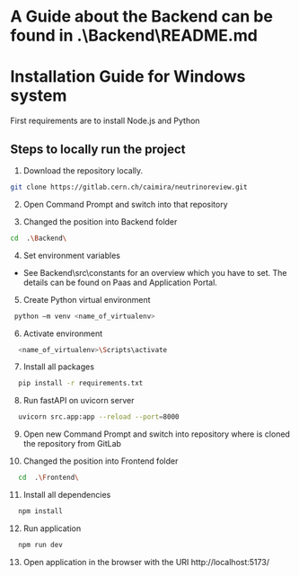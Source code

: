 # A Guide about the Backend can be found  in .\Backend\README.md

# Installation Guide for Windows system 

First requirements are to install Node.js and Python

## Steps to locally run the project

1. Download the repository locally.

```bash
git clone https://gitlab.cern.ch/caimira/neutrinoreview.git
```

2. Open Command Prompt and switch into that repository 

3. Changed the position into Backend folder

```bash
cd  .\Backend\ 
```

4. Set environment variables

- See Backend\src\constants for an overview which you have to set. The details can be found on Paas and Application Portal.

5. Create Python virtual environment

```bash
 python –m venv <name_of_virtualenv>
```

6. Activate environment

```bash
  <name_of_virtualenv>\Scripts\activate
```

7. Install all packages

```bash
  pip install -r requirements.txt
```

8. Run fastAPI on uvicorn server

```bash
  uvicorn src.app:app --reload --port=8000
```

9. Open new Command Prompt and switch into repository where is cloned the repository from GitLab 

10. Changed the position into Frontend folder

```bash
  cd  .\Frontend\
```

11. Install all dependencies

```bash
  npm install
```

12. Run application

```bash
  npm run dev
```

13. Open application in the browser with the URI http://localhost:5173/